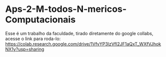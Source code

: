 # Aps-2-M-todos-N-mericos-Computacionais
Esse é um trabalho da faculdade, tirado diretamente do google collabs, acesse o link para roda-lo:
https://colab.research.google.com/drive/1VfvYP3lzVfl2JF1aQxT_WXfVJhokNX1y?usp=sharing
